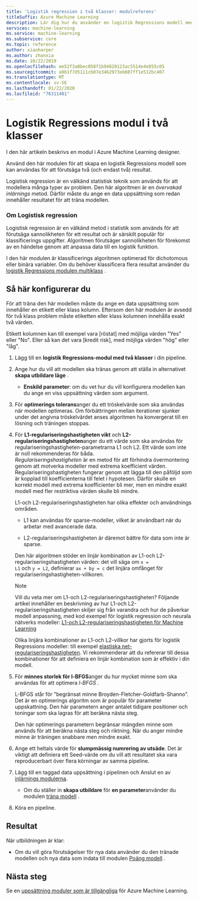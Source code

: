 ```yaml
---
title: 'Logistik regression i två klasser: modulreferens'
titleSuffix: Azure Machine Learning
description: Lär dig hur du använder en logistik Regressions modell med två klasser i Azure Machine Learning för att skapa en logistik Regressions modell som kan användas för att förutsäga två (och bara två) resultat.
services: machine-learning
ms.service: machine-learning
ms.subservice: core
ms.topic: reference
author: xiaoharper
ms.author: zhanxia
ms.date: 10/22/2019
ms.openlocfilehash: ee52f3a0bec058f1b94820123ac5514e4e855c05
ms.sourcegitcommit: a9b1f7d5111cb07e3462973eb607ff1e512bc407
ms.translationtype: MT
ms.contentlocale: sv-SE
ms.lasthandoff: 01/22/2020
ms.locfileid: "76311401"
---
```

# <a name="two-class-logistic-regression-module"></a>Logistik Regressions modul i två klasser

I den här artikeln beskrivs en modul i Azure Machine Learning designer.

Använd den här modulen för att skapa en logistik Regressions modell som kan användas för att förutsäga två (och endast två) resultat. 

Logistisk regression är en välkänd statistisk teknik som används för att modellera många typer av problem. Den här algoritmen är en *övervakad inlärnings* metod.  Därför måste du ange en data uppsättning som redan innehåller resultatet för att träna modellen.  

### <a name="about-logistic-regression"></a>Om Logistisk regression  

Logistisk regression är en välkänd metod i statistik som används för att förutsäga sannolikheten för ett resultat och är särskilt populär för klassificerings uppgifter. Algoritmen förutsäger sannolikheten för förekomst av en händelse genom att anpassa data till en logistik funktion.
  
I den här modulen är klassificerings algoritmen optimerad för dichotomous eller binära variabler. Om du behöver klassificera flera resultat använder du [logistik Regressions modulen multiklass](./multiclass-logistic-regression.md) .

##  <a name="how-to-configure"></a>Så här konfigurerar du  

För att träna den här modellen måste du ange en data uppsättning som innehåller en etikett eller klass kolumn. Eftersom den här modulen är avsedd för två klass problem måste etiketten eller klass kolumnen innehålla exakt två värden. 

Etikett kolumnen kan till exempel vara [röstat] med möjliga värden "Yes" eller "No". Eller så kan det vara [kredit risk], med möjliga värden "hög" eller "låg". 
  
1.  Lägg till en **logistik Regressions-modul med två klasser** i din pipeline.  
  
2.  Ange hur du vill att modellen ska tränas genom att ställa in alternativet **skapa utbildare läge** .  
  
    -   **Enskild parameter**: om du vet hur du vill konfigurera modellen kan du ange en viss uppsättning värden som argument.  
  
3.  För **optimerings tolerans**anger du ett tröskelvärde som ska användas när modellen optimeras. Om förbättringen mellan iterationer sjunker under det angivna tröskelvärdet anses algoritmen ha konvergerat till en lösning och träningen stoppas.  
  
4.  För **L1-regulariseringshastigheten vikt** och **L2-regulariseringshastigheten**anger du ett värde som ska användas för regulariseringshastigheten-parametrarna L1 och L2. Ett värde som inte är noll rekommenderas för båda.  
     *Regulariseringshastigheten* är en metod för att förhindra övermontering genom att motverka modeller med extrema koefficient värden. Regulariseringshastigheten fungerar genom att lägga till den påföljd som är kopplad till koefficienterna till felet i hypotesen. Därför skulle en korrekt modell med extrema koefficienter bli mer, men en mindre exakt modell med fler restriktiva värden skulle bli mindre.  
  
     L1-och L2-regulariseringshastigheten har olika effekter och användnings områden.  
  
    -   L1 kan användas för sparse-modeller, vilket är användbart när du arbetar med avancerade data.  
  
    -   L2-regulariseringshastigheten är däremot bättre för data som inte är sparse.  
  
     Den här algoritmen stöder en linjär kombination av L1-och L2-regulariseringshastigheten värden: det vill säga om <code>x = L1</code> och <code>y = L2</code>, definierar <code>ax + by = c</code> det linjära omfånget för regulariseringshastigheten-villkoren.  
  
    > [!NOTE]
    >  Vill du veta mer om L1-och L2-regulariseringshastigheten? Följande artikel innehåller en beskrivning av hur L1-och L2-regulariseringshastigheten skiljer sig från varandra och hur de påverkar modell anpassning, med kod exempel för logistik regression och neurala nätverks modeller: [L1-och L2-regulariseringshastigheten för Machine Learning](https://msdn.microsoft.com/magazine/dn904675.aspx)  
    >
    > Olika linjära kombinationer av L1-och L2-villkor har gjorts för logistik Regressions modeller: till exempel [elastiska net-regulariseringshastigheten](https://wikipedia.org/wiki/Elastic_net_regularization). Vi rekommenderar att du refererar till dessa kombinationer för att definiera en linjär kombination som är effektiv i din modell.
      
5.  För **minnes storlek för l-BFGS**anger du hur mycket minne som ska användas för att optimera *l-BFGS* .  
  
     L-BFGS står för "begränsat minne Broyden-Fletcher-Goldfarb-Shanno". Det är en optimerings algoritm som är populär för parameter uppskattning. Den här parametern anger antalet tidigare positioner och toningar som ska lagras för att beräkna nästa steg.  
  
     Den här optimerings parametern begränsar mängden minne som används för att beräkna nästa steg och riktning. När du anger mindre minne är träningen snabbare men mindre exakt.  
  
6.  Ange ett heltals värde för **slumpmässig numrering av utsäde**. Det är viktigt att definiera ett Seed-värde om du vill att resultatet ska vara reproducerbart över flera körningar av samma pipeline.  
  
  
8. Lägg till en taggad data uppsättning i pipelinen och Anslut en av [inlärnings modulerna](module-reference.md).  
  
    -   Om du ställer in **skapa utbildare** för **en parameter**använder du modulen [träna modell](./train-model.md) .  
  
9. Köra en pipeline.  
  
## <a name="results"></a>Resultat

När utbildningen är klar:
 
  
+ Om du vill göra förutsägelser för nya data använder du den tränade modellen och nya data som indata till modulen [Poäng modell](./score-model.md) . 


## <a name="next-steps"></a>Nästa steg

Se en [uppsättning moduler som är tillgängliga](module-reference.md) för Azure Machine Learning. 